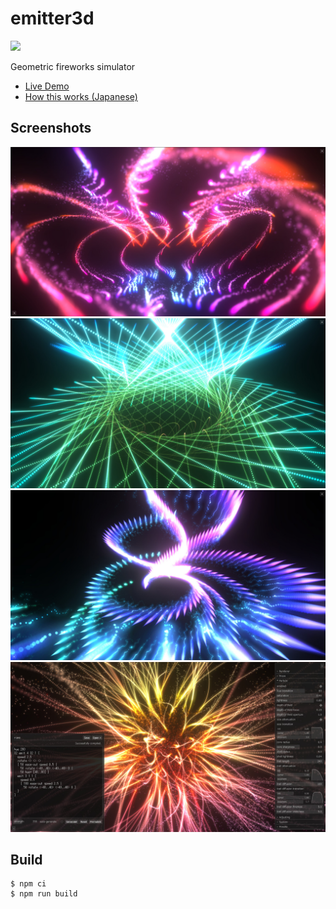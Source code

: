 # emitter3d

![](https://github.com/yubrot/emitter3d/workflows/Build,%20test%20and%20deploy/badge.svg)

Geometric fireworks simulator

- [Live Demo](https://yubrot.github.io/emitter3d/)
- [How this works (Japanese)](https://yubrot.github.io/2021/07/emitter3d/)

## Screenshots

![](./screenshots/1.jpg)
![](./screenshots/2.jpg)
![](./screenshots/3.jpg)
![](./screenshots/4.jpg)

## Build

```
$ npm ci
$ npm run build
```
